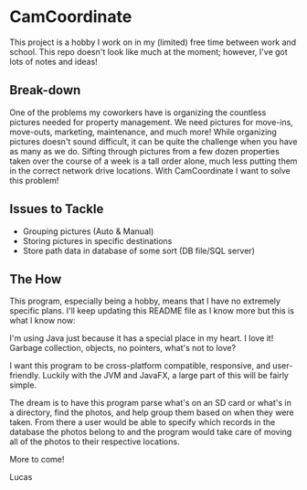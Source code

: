# CamCoordinate
This project is a hobby I work on in my (limited) free time between work and school. This repo doesn't look like much at the moment; however, I've got lots of notes and ideas!

## Break-down

One of the problems my coworkers have is organizing the countless pictures needed for property management. We need pictures for move-ins, move-outs, marketing, maintenance, and much more! While organizing pictures doesn't sound difficult, it can be quite the challenge when you have as many as we do. Sifting through pictures from a few dozen properties taken over the course of a week is a tall order alone, much less putting them in the correct network drive locations. With CamCoordinate I want to solve this problem!

## Issues to Tackle
- Grouping pictures (Auto & Manual)
- Storing pictures in specific destinations
- Store path data in database of some sort (DB file/SQL server)

## The How
This program, especially being a hobby, means that I have no extremely specific plans. I'll keep updating this README file as I know more but this is what I know now:

I'm using Java just because it has a special place in my heart. I love it! Garbage collection, objects, no pointers, what's not to love?

I want this program to be cross-platform compatible, responsive, and user-friendly. Luckily with the JVM and JavaFX, a large part of this will be fairly simple.

The dream is to have this program parse what's on an SD card or what's in a directory, find the photos, and help group them based on when they were taken. From there a user would be able to specify which records in the database the photos belong to and the program would take care of moving all of the photos to their respective locations.

More to come!

Lucas
